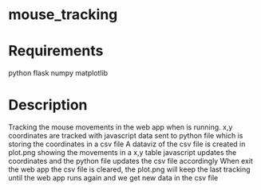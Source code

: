 # mouse_tracking

# Requirements

python
flask
numpy
matplotlib

# Description

Tracking the mouse movements in the web app when is running.
x,y coordinates are tracked with javascript
data sent to python file which is storing the coordinates in a csv file
A dataviz of the csv file is created in plot.png showing the movements in a x,y table
javascript updates the coordinates and the python file updates the csv file accordingly
When exit the web app the csv file is cleared, the plot.png will keep the last tracking until the web app runs again and we get new data in the csv file

